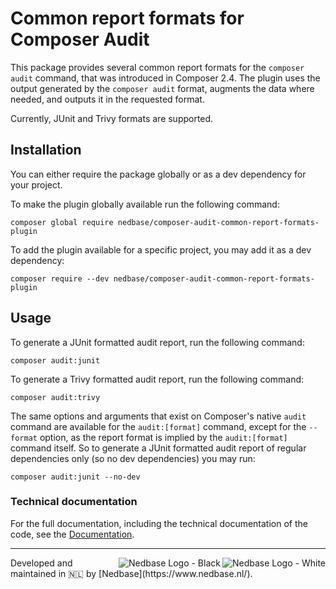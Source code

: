 # Common report formats for Composer Audit

This package provides several common report formats for the `composer audit` command, that was introduced in
Composer 2.4. The plugin uses the output generated by the `composer audit` format, augments the data where needed,
and outputs it in the requested format.

Currently, JUnit and Trivy formats are supported.

## Installation

You can either require the package globally or as a dev dependency for your project.

To make the plugin globally available run the following command:

```shell
composer global require nedbase/composer-audit-common-report-formats-plugin 
```

To add the plugin available for a specific project, you may add it as a dev dependency:

```shell
composer require --dev nedbase/composer-audit-common-report-formats-plugin
```

## Usage

To generate a JUnit formatted audit report, run the following command:

```
composer audit:junit
```

To generate a Trivy formatted audit report, run the following command:

```
composer audit:trivy
```

The same options and arguments that exist on Composer's native `audit` command are available for the `audit:[format]`
command, except for the `--format` option, as the report format is implied by the `audit:[format]` command itself. So to
generate a JUnit formatted audit report of regular dependencies only (so no dev dependencies) you may run:

```shell
composer audit:junit --no-dev
```

### Technical documentation

For the full documentation, including the technical documentation of the code, see the [Documentation](docs/README.md).

---

<img alt="Nedbase Logo - White" src="https://assets.nedbase.nl/nb-logo-black.png#gh-light-mode-only" align="right">
<img alt="Nedbase Logo - Black" src="https://assets.nedbase.nl/nb-logo-white.png#gh-dark-mode-only" align="right">
Developed and maintained in 🇳🇱 by [Nedbase](https://www.nedbase.nl/).
